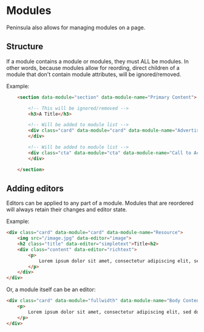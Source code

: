 # Modules
Peninsula also allows for managing modules on a page.

## Structure

If a module contains a module or modules, they must ALL be modules. In other words, because modules allow for reording, direct children of a module that don't contain module attributes, will be ignored/removed. 

Example:
```html
    <section data-module="section" data-module-name="Primary Content">

        <!-- This will be ignored/removed -->
        <h3>A Title</h3>

        <!-- Will be added to module list -->
        <div class="card" data-module="card" data-module-name="Advertisement">
        </div>

        <!-- Will be added to module list -->
        <div class="cta" data-module="cta" data-module-name="Call to Action">
        </div>

    </section>
```

## Adding editors
Editors can be applied to any part of a module. Modules that are reordered will always retain their changes and editor state.

Example:
```html
<div class="card" data-module="card" data-module-name="Resource">
    <img src="/image.jpg" data-editor="image">
    <h2 class="title" data-editor="simpletext">Title<h2>
    <div class="content" data-editor="richtext">
        <p>
            Lorem ipsum dolor sit amet, consectetur adipiscing elit, sed do eiusmod tempor incididunt ut labore et dolore magna aliqua. Ut enim ad minim veniam, quis nostrud exercitation ullamco laboris nisi ut aliquip ex ea commodo consequat. Duis aute irure dolor in reprehenderit in voluptate velit esse cillum dolore eu fugiat nulla pariatur. Excepteur sint occaecat cupidatat non proident, sunt in culpa qui officia deserunt mollit anim id est laborum.
        </p>
    </div>
</div>
```

Or, a module itself can be an editor: 
```html
<div class="card" data-module="fullwidth" data-module-name="Body Content" data-editor="richtext">
    <p>
        Lorem ipsum dolor sit amet, consectetur adipiscing elit, sed do eiusmod tempor incididunt ut labore et dolore magna aliqua. Ut enim ad minim veniam, quis nostrud exercitation ullamco laboris nisi ut aliquip ex ea commodo consequat. Duis aute irure dolor in reprehenderit in voluptate velit esse cillum dolore eu fugiat nulla pariatur. Excepteur sint occaecat cupidatat non proident, sunt in culpa qui officia deserunt mollit anim id est laborum.
    </p>
</div>
```
